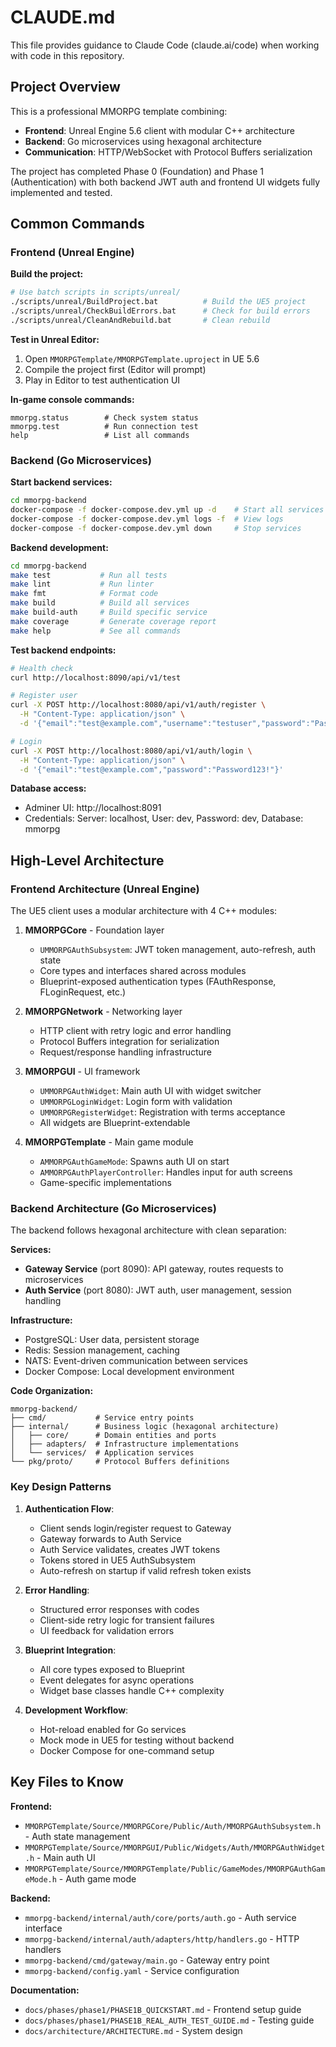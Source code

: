 # CLAUDE.md

This file provides guidance to Claude Code (claude.ai/code) when working with code in this repository.

## Project Overview

This is a professional MMORPG template combining:
- **Frontend**: Unreal Engine 5.6 client with modular C++ architecture
- **Backend**: Go microservices using hexagonal architecture
- **Communication**: HTTP/WebSocket with Protocol Buffers serialization

The project has completed Phase 0 (Foundation) and Phase 1 (Authentication) with both backend JWT auth and frontend UI widgets fully implemented and tested.

## Common Commands

### Frontend (Unreal Engine)

**Build the project:**
```bash
# Use batch scripts in scripts/unreal/
./scripts/unreal/BuildProject.bat          # Build the UE5 project
./scripts/unreal/CheckBuildErrors.bat      # Check for build errors
./scripts/unreal/CleanAndRebuild.bat       # Clean rebuild
```

**Test in Unreal Editor:**
1. Open `MMORPGTemplate/MMORPGTemplate.uproject` in UE 5.6
2. Compile the project first (Editor will prompt)
3. Play in Editor to test authentication UI

**In-game console commands:**
```
mmorpg.status        # Check system status
mmorpg.test          # Run connection test
help                 # List all commands
```

### Backend (Go Microservices)

**Start backend services:**
```bash
cd mmorpg-backend
docker-compose -f docker-compose.dev.yml up -d    # Start all services
docker-compose -f docker-compose.dev.yml logs -f  # View logs
docker-compose -f docker-compose.dev.yml down     # Stop services
```

**Backend development:**
```bash
cd mmorpg-backend
make test           # Run all tests
make lint           # Run linter
make fmt            # Format code
make build          # Build all services
make build-auth     # Build specific service
make coverage       # Generate coverage report
make help           # See all commands
```

**Test backend endpoints:**
```bash
# Health check
curl http://localhost:8090/api/v1/test

# Register user
curl -X POST http://localhost:8080/api/v1/auth/register \
  -H "Content-Type: application/json" \
  -d '{"email":"test@example.com","username":"testuser","password":"Password123!","accept_terms":true}'

# Login
curl -X POST http://localhost:8080/api/v1/auth/login \
  -H "Content-Type: application/json" \
  -d '{"email":"test@example.com","password":"Password123!"}'
```

**Database access:**
- Adminer UI: http://localhost:8091
- Credentials: Server: localhost, User: dev, Password: dev, Database: mmorpg

## High-Level Architecture

### Frontend Architecture (Unreal Engine)

The UE5 client uses a modular architecture with 4 C++ modules:

1. **MMORPGCore** - Foundation layer
   - `UMMORPGAuthSubsystem`: JWT token management, auto-refresh, auth state
   - Core types and interfaces shared across modules
   - Blueprint-exposed authentication types (FAuthResponse, FLoginRequest, etc.)

2. **MMORPGNetwork** - Networking layer
   - HTTP client with retry logic and error handling
   - Protocol Buffers integration for serialization
   - Request/response handling infrastructure

3. **MMORPGUI** - UI framework
   - `UMMORPGAuthWidget`: Main auth UI with widget switcher
   - `UMMORPGLoginWidget`: Login form with validation
   - `UMMORPGRegisterWidget`: Registration with terms acceptance
   - All widgets are Blueprint-extendable

4. **MMORPGTemplate** - Main game module
   - `AMMORPGAuthGameMode`: Spawns auth UI on start
   - `AMMORPGAuthPlayerController`: Handles input for auth screens
   - Game-specific implementations

### Backend Architecture (Go Microservices)

The backend follows hexagonal architecture with clean separation:

**Services:**
- **Gateway Service** (port 8090): API gateway, routes requests to microservices
- **Auth Service** (port 8080): JWT auth, user management, session handling

**Infrastructure:**
- PostgreSQL: User data, persistent storage
- Redis: Session management, caching
- NATS: Event-driven communication between services
- Docker Compose: Local development environment

**Code Organization:**
```
mmorpg-backend/
├── cmd/           # Service entry points
├── internal/      # Business logic (hexagonal architecture)
│   ├── core/      # Domain entities and ports
│   ├── adapters/  # Infrastructure implementations
│   └── services/  # Application services
└── pkg/proto/     # Protocol Buffers definitions
```

### Key Design Patterns

1. **Authentication Flow**:
   - Client sends login/register request to Gateway
   - Gateway forwards to Auth Service
   - Auth Service validates, creates JWT tokens
   - Tokens stored in UE5 AuthSubsystem
   - Auto-refresh on startup if valid refresh token exists

2. **Error Handling**:
   - Structured error responses with codes
   - Client-side retry logic for transient failures
   - UI feedback for validation errors

3. **Blueprint Integration**:
   - All core types exposed to Blueprint
   - Event delegates for async operations
   - Widget base classes handle C++ complexity

4. **Development Workflow**:
   - Hot-reload enabled for Go services
   - Mock mode in UE5 for testing without backend
   - Docker Compose for one-command setup

## Key Files to Know

**Frontend:**
- `MMORPGTemplate/Source/MMORPGCore/Public/Auth/MMORPGAuthSubsystem.h` - Auth state management
- `MMORPGTemplate/Source/MMORPGUI/Public/Widgets/Auth/MMORPGAuthWidget.h` - Main auth UI
- `MMORPGTemplate/Source/MMORPGTemplate/Public/GameModes/MMORPGAuthGameMode.h` - Auth game mode

**Backend:**
- `mmorpg-backend/internal/auth/core/ports/auth.go` - Auth service interface
- `mmorpg-backend/internal/auth/adapters/http/handlers.go` - HTTP handlers
- `mmorpg-backend/cmd/gateway/main.go` - Gateway entry point
- `mmorpg-backend/config.yaml` - Service configuration

**Documentation:**
- `docs/phases/phase1/PHASE1B_QUICKSTART.md` - Frontend setup guide
- `docs/phases/phase1/PHASE1B_REAL_AUTH_TEST_GUIDE.md` - Testing guide
- `docs/architecture/ARCHITECTURE.md` - System design